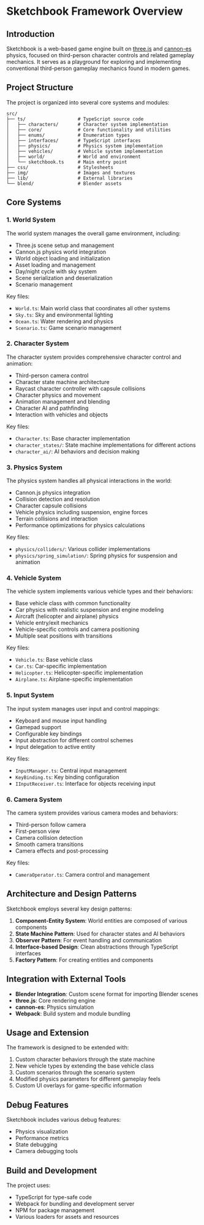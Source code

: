 # Sketchbook Framework Overview

## Introduction

Sketchbook is a web-based game engine built on [three.js](https://github.com/mrdoob/three.js) and [cannon-es](https://github.com/pmndrs/cannon-es) physics, focused on third-person character controls and related gameplay mechanics. It serves as a playground for exploring and implementing conventional third-person gameplay mechanics found in modern games.

## Project Structure

The project is organized into several core systems and modules:

```
src/
├── ts/                   # TypeScript source code
│   ├── characters/       # Character system implementation
│   ├── core/             # Core functionality and utilities
│   ├── enums/            # Enumeration types
│   ├── interfaces/       # TypeScript interfaces
│   ├── physics/          # Physics system implementation
│   ├── vehicles/         # Vehicle system implementation
│   ├── world/            # World and environment
│   └── sketchbook.ts     # Main entry point
├── css/                  # Stylesheets
├── img/                  # Images and textures
├── lib/                  # External libraries
└── blend/                # Blender assets
```

## Core Systems

### 1. World System

The world system manages the overall game environment, including:

- Three.js scene setup and management
- Cannon.js physics world integration
- World object loading and initialization
- Asset loading and management
- Day/night cycle with sky system
- Scene serialization and deserialization
- Scenario management

Key files:
- `World.ts`: Main world class that coordinates all other systems
- `Sky.ts`: Sky and environmental lighting
- `Ocean.ts`: Water rendering and physics
- `Scenario.ts`: Game scenario management

### 2. Character System

The character system provides comprehensive character control and animation:

- Third-person camera control
- Character state machine architecture
- Raycast character controller with capsule collisions
- Character physics and movement
- Animation management and blending
- Character AI and pathfinding
- Interaction with vehicles and objects

Key files:
- `Character.ts`: Base character implementation
- `character_states/`: State machine implementations for different actions
- `character_ai/`: AI behaviors and decision making

### 3. Physics System

The physics system handles all physical interactions in the world:

- Cannon.js physics integration
- Collision detection and resolution
- Character capsule collisions
- Vehicle physics including suspension, engine forces
- Terrain collisions and interaction
- Performance optimizations for physics calculations

Key files:
- `physics/colliders/`: Various collider implementations
- `physics/spring_simulation/`: Spring physics for suspension and animation

### 4. Vehicle System

The vehicle system implements various vehicle types and their behaviors:

- Base vehicle class with common functionality
- Car physics with realistic suspension and engine modeling
- Aircraft (helicopter and airplane) physics
- Vehicle entry/exit mechanics
- Vehicle-specific controls and camera positioning
- Multiple seat positions with transitions

Key files:
- `Vehicle.ts`: Base vehicle class
- `Car.ts`: Car-specific implementation
- `Helicopter.ts`: Helicopter-specific implementation
- `Airplane.ts`: Airplane-specific implementation

### 5. Input System

The input system manages user input and control mappings:

- Keyboard and mouse input handling
- Gamepad support
- Configurable key bindings
- Input abstraction for different control schemes
- Input delegation to active entity

Key files:
- `InputManager.ts`: Central input management
- `KeyBinding.ts`: Key binding configuration
- `IInputReceiver.ts`: Interface for objects receiving input

### 6. Camera System

The camera system provides various camera modes and behaviors:

- Third-person follow camera
- First-person view
- Camera collision detection
- Smooth camera transitions
- Camera effects and post-processing

Key files:
- `CameraOperator.ts`: Camera control and management

## Architecture and Design Patterns

Sketchbook employs several key design patterns:

1. **Component-Entity System**: World entities are composed of various components
2. **State Machine Pattern**: Used for character states and AI behaviors
3. **Observer Pattern**: For event handling and communication
4. **Interface-based Design**: Clean abstractions through TypeScript interfaces
5. **Factory Pattern**: For creating entities and components

## Integration with External Tools

- **Blender Integration**: Custom scene format for importing Blender scenes
- **three.js**: Core rendering engine
- **cannon-es**: Physics simulation
- **Webpack**: Build system and module bundling

## Usage and Extension

The framework is designed to be extended with:

1. Custom character behaviors through the state machine
2. New vehicle types by extending the base vehicle class
3. Custom scenarios through the scenario system
4. Modified physics parameters for different gameplay feels
5. Custom UI overlays for game-specific information

## Debug Features

Sketchbook includes various debug features:

- Physics visualization
- Performance metrics
- State debugging
- Camera debugging tools

## Build and Development

The project uses:
- TypeScript for type-safe code
- Webpack for bundling and development server
- NPM for package management
- Various loaders for assets and resources 